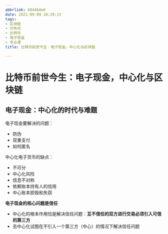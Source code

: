 ```yaml
---
abbrlink: b844b8e6
date: 2021-09-09 10:29:13
tags:
- 区块链
- 分布式
- 比特币
- 电子现金
- 专业课
title: 比特币前世今生：电子现金，中心化与区块链

---
```


# 比特币前世今生：电子现金，中心化与区块链

## 电子现金：中心化的时代与难题
电子现金要解决的问题：
- 防伪
- 双重支付
- 如何匿名

中心化电子货币的缺点：
- 不可分
- 中心化风险
- 信息不对称
- 依赖账本持有人的信用
- 中心账本损毁和失窃

**电子现金的核心问题是信任**
- 中心化的根本作用恰是解决信任问题：**互不信任的双方进行交易必须引入可信的第三方**
- 去中心化试图在不引入一个第三方（中心）的情况下解决信任问题

